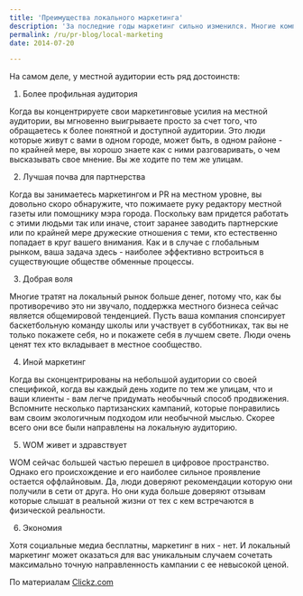 ```yaml
---
title: 'Преимущества локального маркетинга'
description: 'За последние годы маркетинг сильно изменился. Многие компании вкладывают значительные средства в  Facebook, Twitter, LinkedIn и Pinterest. И хотя польза и удобство социальных медиа неоспоримы, может быть стоит задаться вопросом, стоит ли фокусироваться только на них в ущерб всему остальному. Преследуя глобальную аудиторию, не стоит забывать об аудитории локальной.'
permalink: /ru/pr-blog/local-marketing
date: 2014-07-20

---
```


На самом деле, у местной аудитории есть ряд достоинств:

1. Более профильная аудитория

Когда вы концентрируете свои маркетинговые усилия на местной аудитории, вы мгновенно выигрываете просто за счет того, что обращаетесь к более понятной и доступной аудитории. Это люди которые живут с вами в одном городе, может быть, в одном районе - по крайней мере, вы хорошо знаете как с ними разговаривать, о чем высказывать свое мнение. Вы же ходите по тем же улицам.

2. Лучшая почва для партнерства

Когда вы занимаетесь маркетингом и PR на местном уровне, вы довольно скоро обнаружите, что пожимаете руку редактору местной газеты или помощнику мэра города. Поскольку вам придется работать с этими людьми так или иначе, стоит заранее заводить партнерские или по крайней мере дружеские отношения с теми, кто естественно попадает в круг вашего внимания. Как и в случае с глобальным рынком, ваша задача здесь - наиболее эффективно встроиться  в существующие  обществе обменные процессы.

3. Добрая воля

Многие тратят на локальный рынок больше денег, потому что, как бы противоречиво это ни звучало, поддержка местного бизнеса сейчас является общемировой тенденцией. Пусть ваша компания спонсирует баскетбольную команду школы или участвует в субботниках, так вы не только покажете себя, но и покажете себя в лучшем свете. Люди очень ценят тех кто вкладывает в местное сообщество.

4. Иной маркетинг

Когда вы сконцентрированы на небольшой аудитории со своей спецификой, когда вы каждый день ходите по тем же улицам, что и ваши клиенты - вам легче придумать необычный способ продвижения. Вспомните несколько партизанских кампаний, которые понравились вам своим экологичным подходом или необычной мыслью. Скорее всего они все были направлены на локальную аудиторию.

5. WOM живет и здравствует

WOM сейчас большей частью перешел в цифровое пространство. Однако его происхождение и его наиболее сильное проявление остается оффлайновым. Да, люди доверяют рекомендации которую они получили в сети от друга. Но они куда больше доверяют отзывам которые слышат в реальной жизни от тех с кем встречаются в физической реальности.

6. Экономия

Хотя социальные медиа бесплатны, маркетинг в них - нет. И локальный маркетинг может оказаться для вас уникальным случаем сочетать максимально точную направленность кампании с ее невысокой ценой.

По материалам <a href="http://www.clickz.com/clickz/column/2355976/6-reasons-to-consider-local-marketing-as-part-of-your-advertising-campaign">Clickz.com</a>


